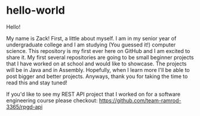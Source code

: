 # hello-world
Hello!

My name is Zack! First, a little about myself. 
I am in my senior year of undergraduate college and I am studying (You guessed it!) computer science. 
This repository is my first ever here on GitHub and I am excited to share it. 
My first several repositories are going to be small beginner projects that I have worked on at school and would like to showcase.
The projects will be in Java and in Assembly. Hopefully, when I learn more I'll be able to post bigger
and better projects. Anyways, thank you for taking the time to read this and stay tuned!

If you'd like to see my REST API project that I worked on for a software engineering course please checkout: https://github.com/team-ramrod-3365/rpgd-api
